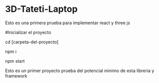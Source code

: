 # 3D-Tateti-Laptop

Esto es una primera prueba para implementar react y  three js

#Inicializar el proyecto 

cd [carpeta-del-proyecto]

npm i

npm start

Esto es un primer proyecto prueba del potencial minimo de esta libreria y framework